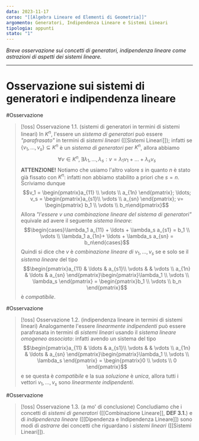 ```yaml
---
data: 2023-11-17
corso: "[[Algebra Lineare ed Elementi di Geometria]]"
argomento: Generatori, Indipendenza Lineare e Sistemi Lineari
tipologia: appunti
stato: "1"
---
```

*Breve osservazione sui concetti di generatori, indipendenza lineare come astrazioni di aspetti dei sistemi lineare.*
- - -
# Osservazione sui sistemi di generatori e indipendenza lineare
#Osservazione 
> [!oss] Osservazione 1.1. (sistemi di generatori in termini di sistemi lineari)
In $K^n$, l'essere un *sistema di generatori* può essere *"parafrasato"* in termini di *sistemi lineari* ([[Sistemi Lineari]]); infatti se $\{v_1, \ldots, v_s\} \subseteq K^n$ è un *sistema di generatori* per $K^n$, allora abbiamo
$$\forall v \in K^n, \exists \lambda_1, \ldots, \lambda_s: v=\lambda_1v_1 + \ldots + \lambda_s v_s$$
**ATTENZIONE!** Notiamo che usiamo l'altro valore $s$ in quanto $n$ è stato già fissato con $K^n$: infatti non abbiamo stabilito a priori che $s = n$.
Scriviamo dunque 
$$v_1 = \begin{pmatrix}a_{11} \\ \vdots \\ a_{1n} \end{pmatrix}; \ldots; v_s = \begin{pmatrix}a_{s1}\\ \vdots \\ a_{sn} \end{pmatrix}; v= \begin{pmatrix} b_1 \\ \vdots \\ b_n\end{pmatrix}$$
Allora *"l'essere $v$ una combinazione lineare del sistema di generatori"* equivale ad avere il seguente *sistema lineare*: 
$$\begin{cases}\lambda_1 a_{11} + \ldots + \lambda_s a_{s1} = b_1 \\ \vdots \\ \lambda_1 a_{1n}+ \ldots + \lambda_s a_{sn} = b_n\end{cases}$$
Quindi si dice che $v$ è *combinazione lineare di* $v_1, \ldots, v_s$ se e solo se il *sistema lineare* del tipo
$$\begin{pmatrix}a_{11} & \ldots & a_{s1}\\ \vdots & & \vdots \\ a_{1n} & \ldots & a_{sn} \end{pmatrix}\begin{pmatrix}\lambda_1 \\ \vdots \\ \lambda_s \end{pmatrix} = \begin{pmatrix}b_1 \\ \vdots \\ b_n \end{pmatrix}$$
è *compatibile*.

#Osservazione 
> [!oss] Osservazione 1.2. (indipendenza lineare in termini di sistemi lineari)
Analogamente l'essere *linearmente indipendenti* può essere parafrasata in termini di *sistemi lineari* usando il *sistema lineare omogeneo associato*: infatti avendo un sistema del tipo
$$\begin{pmatrix}a_{11} & \ldots & a_{s1}\\ \vdots & & \vdots \\ a_{1n} & \ldots & a_{sn} \end{pmatrix}\begin{pmatrix}\lambda_1 \\ \vdots \\ \lambda_s \end{pmatrix} = \begin{pmatrix}0 \\ \vdots \\ 0 \end{pmatrix}$$
e se questa è *compatibile* e la sua *soluzione* è *unica*, allora tutti i vettori $v_1, \ldots, v_s$ sono *linearmente indipendenti*.

#Osservazione 
> [!oss] Osservazione 1.3. (a mo' di conclusione)
Concludiamo che i concetti di *sistemi di generatori* ([[Combinazione Lineare]], **DEF 3.1.**) e di *indipendenza lineare* ([[Dipendenza e Indipendenza Lineare]]) sono modi di *astrarre* dei concetti che riguardano i *sistemi lineari* ([[Sistemi Lineari]]).
